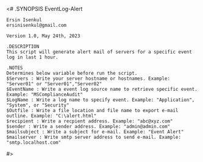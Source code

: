 <#
.SYNOPSIS
    EventLog-Alert

    Ersin Isenkul
    ersinisenkul@gmail.com

    Version 1.0, May 24th, 2023

    .DESCRIPTION
    This script will generate alert mail of servers for a specific event log in last 1 hour.

    .NOTES
    Determines below variable before run the script.
    $Servers : Write your server hostname or hostnames. Example: "Server01" or "Server01","Server02"
    $EventName : Write a event log source name to retrieve specific event. Example: "MSComplianceAudit"
    $LogName : Write a log name to specify event. Example: "Application", "System", or "Security"
    $Outfile : Write a file location and file name to export e-mail outline. Example: "C:\alert.html"
    $recipient : Write a recpient address. Example: "abc@xyz.com"
    $sender : Write a sender address. Example: "admin@admin.com"
    $mailsubject : Write a subject for e-mail. Example: "Event Alert"
    $mailserver : Write smtp server address to send e-mail. Example: "smtp.localhost.com" 
    
#>
